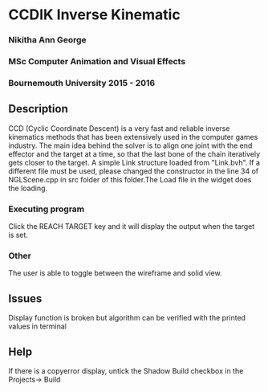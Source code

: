 # CCDIK Inverse Kinematic

### Nikitha Ann George

### MSc Computer Animation and Visual Effects

### Bournemouth University 2015 - 2016

## Description
CCD (Cyclic Coordinate Descent) is a very fast and reliable inverse kinematics methods that has been extensively used in the computer games industry. The main idea behind the solver is to align one joint with the end effector and the target at a time, so that the last bone of the chain iteratively gets closer to the target.
A simple Link structure loaded from "Link.bvh". If a different file must be used, please changed the constructor in the line 34 of NGLScene.cpp in src folder of this folder.The Load file in the widget does the loading.


### Executing program 
Click the REACH TARGET key and it will display the output when the target is set.


### Other
The user is able to toggle between the wireframe and solid view. 


## Issues
Display function is broken but algorithm can be verified with the printed values in terminal

## Help
If there is a copyerror display, untick the Shadow Build checkbox in the Projects-> Build

